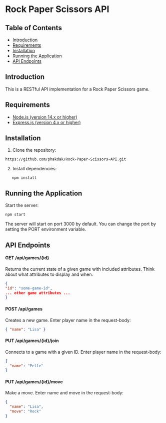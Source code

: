 # Rock Paper Scissors API

## Table of Contents

- [Introduction](#introduction)
- [Requirements](#requirements)
- [Installation](#installation)
- [Running the Application](#running-the-application)
- [API Endpoints](#api-endpoints)

## Introduction

This is a RESTful API implementation for a Rock Paper Scissors game.

## Requirements

- [Node.js (version 14.x or higher)](https://nodejs.org/)
- [Express.js (version 4.x or higher)](https://expressjs.com/)

## Installation

1. Clone the repository:

```
https://github.com/phakdak/Rock-Paper-Scissors-API.git
```

2. Install dependencies:

```
   npm install
```

## Running the Application

Start the server:

```
npm start
```

The server will start on port 3000 by default. You can change the port by setting the PORT environment variable.

## API Endpoints

#### GET /api/games/{id}

Returns the current state of a given game with included attributes. Think about what
attributes to display and when.

```json
{
"id": "some-game-id",
... other game attributes ...
}
```

#### POST /api/games

Creates a new game. Enter player name in the request-body:

```json
{ "name": "Lisa" }
```

#### PUT /api/games/{id}/join

Connects to a game with a given ID. Enter player name in the request-body:

```json
{
  "name": "Pelle"
}
```

#### PUT /api/games/{id}/move

Make a move. Enter name and move in the request-body:

```json
{
  "name": "Lisa",
  "move": "Rock"
}
```
